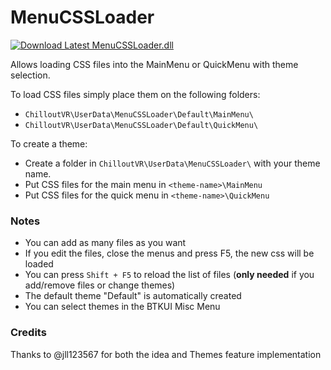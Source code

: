 # MenuCSSLoader

[![Download Latest MenuCSSLoader.dll](../.Resources/DownloadButtonEnabled.svg "Download Latest MenuCSSLoader.dll")](https://github.com/kafeijao/Kafe_CVR_Mods/releases/latest/download/MenuCSSLoader.dll)

Allows loading CSS files into the MainMenu or QuickMenu with theme selection.

To load CSS files simply place them on the following folders:

- `ChilloutVR\UserData\MenuCSSLoader\Default\MainMenu\`
- `ChilloutVR\UserData\MenuCSSLoader\Default\QuickMenu\`

To create a theme:

- Create a folder in `ChilloutVR\UserData\MenuCSSLoader\` with your theme name.
- Put CSS files for the main menu in `<theme-name>\MainMenu`
- Put CSS files for the quick menu in `<theme-name>\QuickMenu`

### Notes

- You can add as many files as you want
- If you edit the files, close the menus and press F5, the new css will be loaded
- You can press `Shift + F5` to reload the list of files (__only needed__ if you add/remove files or change themes)
- The default theme "Default" is automatically created
- You can select themes in the BTKUI Misc Menu

### Credits

Thanks to @jll123567 for both the idea and Themes feature implementation
